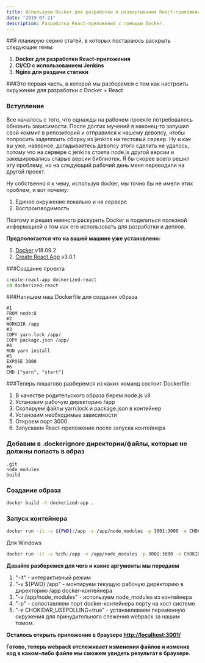 ```yaml
---
title: Используем Docker для разработки и развертывания React-приложений. Часть 1.
date: "2019-07-21"
description: Разработка React-приложений с помощью Docker.
---
```


##Я планирую серию статей, в которых постараюсь раскрыть следующие темы:
1) <b>Docker для разработки React-приложения</b>
2) <b>CI/CD с использованием Jenkins</b>
3) <b>Nginx для раздачи статики</b>

###Это первая часть, в которой мы разберемся с тем как настроить окружение для разработки с Docker + React

### Вступление

Все началось с того, что однажды на рабочем проекте потребовалось обновить зависимости.
После долгих мучений я наконец-то запушил свой коммит в репозиторий и отправился к нашему девопсу,
чтобы попросить задеплоить сборку из jenkins на тестовый сервер. Ну и как вы уже, наверное, догадываетесь девопсу этого сделать
не удалось, потому что на сервере с jenkins стояла node.js другой версии и закешировались старые версии библиотек.
Я бы скорее всего решил эту проблему, но на следующий рабочий день меня переводили на другой проект.

Ну собственно я к чему, используя docker, мы точно бы не имели этих проблем, и вот почему:
1) Единое окружение локально и на сервере
2) Воспроизводимость

Поэтому я решил немного раскурить Docker и поделиться полезной информацией о том
как его использовать для разработки и деплоя.  

<b>Предпологается что на вашей машине уже установлено:</b>
1) [Docker](https://www.docker.com/) v18.09.2
2) [Create React App](https://github.com/facebook/create-react-app) v3.0.1

###Создание проекта

```bash
create-react-app dockerized-react
cd dockerized-react
```

###Напишем наш Dockerfile для создания образа

```
#1
FROM node:8
#2
WORKDIR /app
#3
COPY yarn.lock /app/
COPY package.json /app/
#4
RUN yarn install
#5
EXPOSE 3000
#6
CMD ["yarn", "start"]
```

###Теперь пошагово разберемся из каких команд состоит Dockerfile:
1) В качестве родительского образа берем node.js v8
2) Установим рабочую директорию /app
3) Скопируем файлы yarn.lock и package.json в контейнер
4) Установим необходимые зависимости
5) Откроем порт 3000
6) Запускаем React-приложение после запуска контейнера

### Добавим в .dockerignore директории/файлы, которые не должны попасть в образ

```
.git
node_modules
build
```

### Создание образа

```bash
docker build -t dockerized-app .
```

### Запуск контейнера

```bash
docker run -it -v ${PWD}:/app -v /app/node_modules -p 3001:3000 -e CHOKIDAR_USEPOLLING=true dockerized-app
```

Для Windows

```bash
docker run -it -v %cd%:/app -v /app/node_modules -p 3001:3000 -e CHOKIDAR_USEPOLLING=true dockerized-app
```

<b>Давайте разберемся для чего и какие аргументы мы передаем</b>

1) "-it" - интерактивный режим
2) "-v ${PWD}:/app" - монтируем текущую рабочую директорию в директорию /app docker-контейнера
3) "-v /app/node_modules" - используем node_modules из контейнера
4) "-p" - сопоставляем порт docker-контейнера порту на хост системе
5) "-e CHOKIDAR_USEPOLLING=true" - устанавливаем переменную окружения для принудительного слежения webpack за нашим томом.

<b>Осталось открыть приложение в браузере [http://localhost:3001/](http://localhost:3001/)</b>

<b>Готово, теперь webpack отслеживает изменения файлов и изменив код в каком-либо файле мы сможем увидеть результат в браузере.</b>
